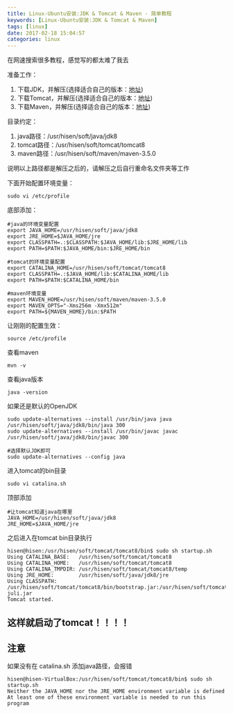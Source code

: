 ```yaml
---
title: Linux-Ubuntu安装:JDK & Tomcat & Maven - 简单教程
keywords: [Linux-Ubuntu安装:JDK & Tomcat & Maven]
tags: [linux]
date: 2017-02-18 15:04:57
categories: linux
---
```


在网速搜索很多教程，感觉写的都太难了我去

准备工作：
1. 下载JDK，并解压(选择适合自己的版本：<a href="http://www.oracle.com/technetwork/java/javase/downloads/jdk8-downloads-2133151.html" target="_blank">地址</a>)
2. 下载Tomcat，并解压(选择适合自己的版本：<a href="http://tomcat.apache.org/download-80.cgi" target="_blank">地址</a>)
3. 下载Maven，并解压(选择适合自己的版本：<a href="http://maven.apache.org/download.cgi" target="_blank">地址</a>)

目录约定：
1. java路径：/usr/hisen/soft/java/jdk8
2. tomcat路径：/usr/hisen/soft/tomcat/tomcat8
3. maven路径：/usr/hisen/soft/maven/maven-3.5.0

说明以上路径都是解压之后的，请解压之后自行重命名文件夹等工作

<!--more-->

下面开始配置环境变量：
```
sudo vi /etc/profile
```
底部添加：
```
#java的环境变量配置
export JAVA_HOME=/usr/hisen/soft/java/jdk8
export JRE_HOME=$JAVA_HOME/jre
export CLASSPATH=.:$CLASSPATH:$JAVA_HOME/lib:$JRE_HOME/lib
export PATH=$PATH:$JAVA_HOME/bin:$JRE_HOME/bin

#tomcat的环境变量配置
export CATALINA_HOME=/usr/hisen/soft/tomcat/tomcat8
export CLASSPATH=.:$JAVA_HOME/lib:$CATALINA_HOME/lib
export PATH=$PATH:$CATALINA_HOME/bin

#maven环境变量
export MAVEN_HOME=/usr/hisen/soft/maven/maven-3.5.0
export MAVEN_OPTS="-Xms256m -Xmx512m"
export PATH=${MAVEN_HOME}/bin:$PATH
```
让刚刚的配置生效：
```
source /etc/profile
```
查看maven
```
mvn -v
```
查看java版本
```
java -version
```
如果还是默认的OpenJDK
```
sudo update-alternatives --install /usr/bin/java java /usr/hisen/soft/java/jdk8/bin/java 300  
sudo update-alternatives --install /usr/bin/javac javac /usr/hisen/soft/java/jdk8/bin/javac 300

#选择默认JDK即可
sudo update-alternatives --config java
```
进入tomcat的bin目录
```
sudo vi catalina.sh
```
顶部添加
```
#让tomcat知道java在哪里
JAVA_HOME=/usr/hisen/soft/java/jdk8
JRE_HOME=$JAVA_HOME/jre
```

之后进入在tomcat bin目录执行
```
hisen@hisen:/usr/hisen/soft/tomcat/tomcat8/bin$ sudo sh startup.sh
Using CATALINA_BASE:   /usr/hisen/soft/tomcat/tomcat8
Using CATALINA_HOME:   /usr/hisen/soft/tomcat/tomcat8
Using CATALINA_TMPDIR: /usr/hisen/soft/tomcat/tomcat8/temp
Using JRE_HOME:        /usr/hisen/soft/java/jdk8/jre
Using CLASSPATH:       /usr/hisen/soft/tomcat/tomcat8/bin/bootstrap.jar:/usr/hisen/soft/tomcat/tomcat8/bin/tomcat-juli.jar
Tomcat started.
```
这样就启动了tomcat！！！！
---

注意
---
如果没有在 catalina.sh 添加java路径，会报错
```
hisen@hisen-VirtualBox:/usr/hisen/soft/tomcat/tomcat8/bin$ sudo sh startup.sh
Neither the JAVA_HOME nor the JRE_HOME environment variable is defined
At least one of these environment variable is needed to run this program
```